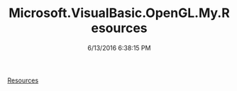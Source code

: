 ﻿---
title: Microsoft.VisualBasic.OpenGL.My.Resources
date: 6/13/2016 6:38:15 PM
---

[Resources](T-Microsoft.VisualBasic.OpenGL.My.Resources.Resources.html)
